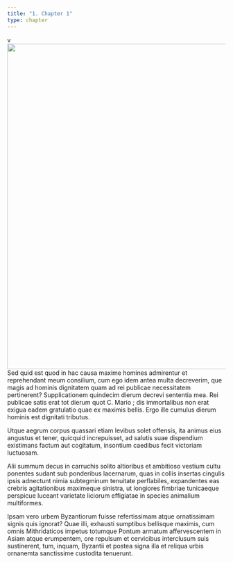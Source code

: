 ```yaml
---
title: "1. Chapter 1"
type: chapter
---
```

v<img src="{{site.baseurl}}/images/image-cover.jpg" alt="" style="width:750px;height:auto;">
Sed quid est quod in hac causa maxime homines admirentur et reprehendant meum consilium, cum ego idem antea multa decreverim, que magis ad hominis dignitatem quam ad rei publicae necessitatem pertinerent? Supplicationem quindecim dierum decrevi sententia mea. Rei publicae satis erat tot dierum quot C. Mario ; dis immortalibus non erat exigua eadem gratulatio quae ex maximis bellis. Ergo ille cumulus dierum hominis est dignitati tributus.

Utque aegrum corpus quassari etiam levibus solet offensis, ita animus eius angustus et tener, quicquid increpuisset, ad salutis suae dispendium existimans factum aut cogitatum, insontium caedibus fecit victoriam luctuosam.

Alii summum decus in carruchis solito altioribus et ambitioso vestium cultu ponentes sudant sub ponderibus lacernarum, quas in collis insertas cingulis ipsis adnectunt nimia subtegminum tenuitate perflabiles, expandentes eas crebris agitationibus maximeque sinistra, ut longiores fimbriae tunicaeque perspicue luceant varietate liciorum effigiatae in species animalium multiformes.

Ipsam vero urbem Byzantiorum fuisse refertissimam atque ornatissimam signis quis ignorat? Quae illi, exhausti sumptibus bellisque maximis, cum omnis Mithridaticos impetus totumque Pontum armatum affervescentem in Asiam atque erumpentem, ore repulsum et cervicibus interclusum suis sustinerent, tum, inquam, Byzantii et postea signa illa et reliqua urbis ornanemta sanctissime custodita tenuerunt.
